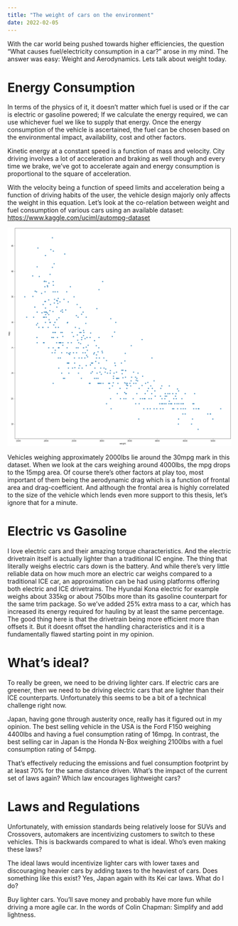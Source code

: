 ```yaml
---
title: "The weight of cars on the environment"
date: 2022-02-05
---
```


With the car world being pushed towards higher efficiencies, the question “What causes fuel/electricity consumption in a car?” arose in my mind. The answer was easy: Weight and Aerodynamics. Lets talk about weight today.

# Energy Consumption

In terms of the physics of it, it doesn’t matter which fuel is used or if the car is electric or gasoline powered; If we calculate the energy required, we can use whichever fuel we like to supply that energy. Once the energy consumption of the vehicle is ascertained, the fuel can be chosen based on the environmental impact, availability, cost and other factors.

Kinetic energy at a constant speed is a function of mass and velocity. City driving involves a lot of acceleration and braking as well though and every time we brake, we’ve got to accelerate again and energy consumption is proportional to the square of acceleration.

With the velocity being a function of speed limits and acceleration being a function of driving habits of the user, the vehicle design majorly only affects the weight in this equation. Let’s look at the co-relation between weight and fuel consumption of various cars using an available dataset:
https://www.kaggle.com/uciml/autompg-dataset

![Weights and MPGs](/assets/images/mpg-weight-5.webp)

Vehicles weighing approximately 2000lbs lie around the 30mpg mark in this dataset. When we look at the cars weighing around 4000lbs, the mpg drops to the 15mpg area. Of course there’s other factors at play too, most important of them being the aerodynamic drag which is a function of frontal area and drag-coefficient. And although the frontal area is highly correlated to the size of the vehicle which lends even more support to this thesis, let’s ignore that for a minute.

# Electric vs Gasoline

I love electric cars and their amazing torque characteristics. And the electric drivetrain itself is actually lighter than a traditional IC engine. The thing that literally weighs electric cars down is the battery. And while there’s very little reliable data on how much more an electric car weighs compared to a traditional ICE car, an approximation can be had using platforms offering both electric and ICE drivetrains. The Hyundai Kona electric for example weighs about 335kg or about 750lbs more than its gasoline counterpart for the same trim package. So we’ve added 25% extra mass to a car, which has increased its energy required for hauling by at least the same percentage. The good thing here is that the drivetrain being more efficient more than offsets it. But it doesnt offset the handling characteristics and it is a fundamentally flawed starting point in my opinion.

# What’s ideal?

To really be green, we need to be driving lighter cars. If electric cars are greener, then we need to be driving electric cars that are lighter than their ICE counterparts. Unfortunately this seems to be a bit of a technical challenge right now.

Japan, having gone through austerity once, really has it figured out in my opinion. The best selling vehicle in the USA is the Ford F150 weighing 4400lbs and having a fuel consumption rating of 16mpg. In contrast, the best selling car in Japan is the Honda N-Box weighing 2100lbs with a fuel consumption rating of 54mpg.

That’s effectively reducing the emissions and fuel consumption footprint by at least 70% for the same distance driven. What’s the impact of the current set of laws again? Which law encourages lightweight cars?

# Laws and Regulations

Unfortunately, with emission standards being relatively loose for SUVs and Crossovers, automakers are incentivizing customers to switch to these vehicles. This is backwards compared to what is ideal. Who’s even making these laws?

The ideal laws would incentivize lighter cars with lower taxes and discouraging heavier cars by adding taxes to the heaviest of cars. Does something like this exist? Yes, Japan again with its Kei car laws.
What do I do?

Buy lighter cars. You’ll save money and probably have more fun while driving a more agile car. In the words of Colin Chapman: Simplify and add lightness.
